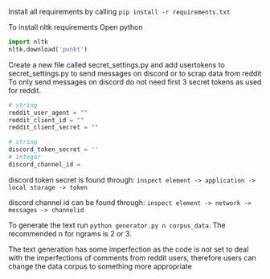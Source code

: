 
Install all requirements by calling `pip install -r requirements.txt`

To install nltk requirements 
Open python
```python
import nltk
nltk.download('punkt')
```

Create a new file called secret_settings.py and add usertokens to secret_settings.py to send messages on discord or to scrap data from reddit
To only send messages on discord do not need first 3 secret tokens as used for reddit.

```python 
# string
reddit_user_agent = ""
reddit_client_id = ""
reddit_client_secret = ""

# string
discord_token_secret = ''
# integar 
discord_channel_id = 
```

discord token secret is found through:
```inspect element -> application -> local storage -> token```

discord channel id can be found through:
```inspect element -> network -> messages -> channelid```


To generate the text run `python generator.py n corpus_data`.
The recommended n for ngrams is 2 or 3. 


The text generation has some imperfection as the code is not set to deal with the imperfections of comments from reddit users, therefore users can change the data corpus to something more appropriate  

